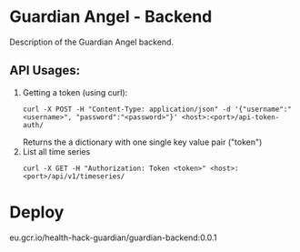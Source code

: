 # Guardian Angel - Backend

Description of the Guardian Angel backend.

## API Usages:
1. Getting a token (using curl):
    ```
    curl -X POST -H "Content-Type: application/json" -d '{"username":"<username>", "password":"<password>"}' <host>:<port>/api-token-auth/
   ```
   Returns the a dictionary with one single key value pair ("token")
2. List all time series
    ```
   curl -X GET -H "Authorization: Token <token>" <host>:<port>/api/v1/timeseries/
   ```



# Deploy

eu.gcr.io/health-hack-guardian/guardian-backend:0.0.1